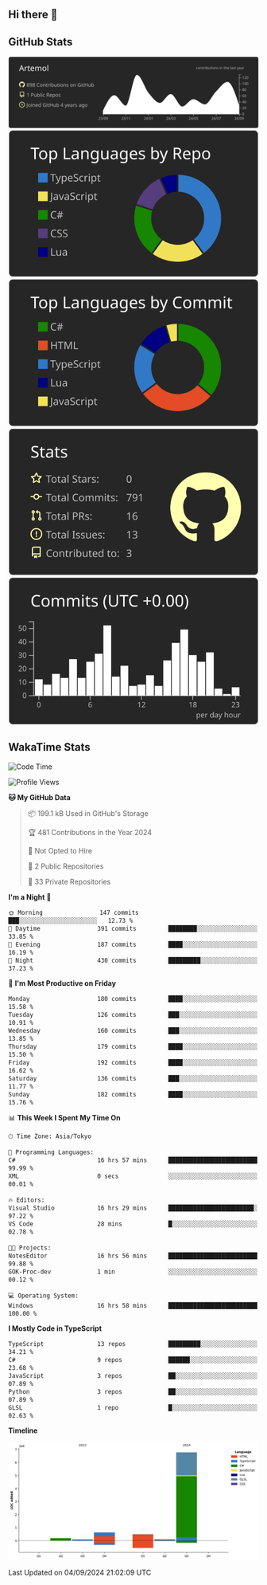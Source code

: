 ## Hi there 👋

<!--
**Artemol/Artemol** is a ✨ _special_ ✨ repository because its `README.md` (this file) appears on your GitHub profile.

Here are some ideas to get you started:

- 🔭 I’m currently working on ...
- 🌱 I’m currently learning ...
- 👯 I’m looking to collaborate on ...
- 🤔 I’m looking for help with ...
- 💬 Ask me about ...
- 📫 How to reach me: ...
- 😄 Pronouns: ...
- ⚡ Fun fact: ...
-->

## GitHub Stats
[![](https://raw.githubusercontent.com/Artemol/Artemol/main/profile-summary-card-output/apprentice/0-profile-details.svg)](https://github.com/vn7n24fzkq/github-profile-summary-cards)
[![](https://raw.githubusercontent.com/Artemol/Artemol/main/profile-summary-card-output/apprentice/1-repos-per-language.svg)](https://github.com/vn7n24fzkq/github-profile-summary-cards) [![](https://raw.githubusercontent.com/Artemol/Artemol/main/profile-summary-card-output/apprentice/2-most-commit-language.svg)](https://github.com/vn7n24fzkq/github-profile-summary-cards)
[![](https://raw.githubusercontent.com/Artemol/Artemol/main/profile-summary-card-output/apprentice/3-stats.svg)](https://github.com/vn7n24fzkq/github-profile-summary-cards) [![](https://raw.githubusercontent.com/Artemol/Artemol/main/profile-summary-card-output/apprentice/4-productive-time.svg)](https://github.com/vn7n24fzkq/github-profile-summary-cards)


## WakaTime Stats
<!--START_SECTION:waka-->
![Code Time](http://img.shields.io/badge/Code%20Time-157%20hrs%2013%20mins-blue)

![Profile Views](http://img.shields.io/badge/Profile%20Views-0-blue)

**🐱 My GitHub Data** 

> 📦 199.1 kB Used in GitHub's Storage 
 > 
> 🏆 481 Contributions in the Year 2024
 > 
> 🚫 Not Opted to Hire
 > 
> 📜 2 Public Repositories 
 > 
> 🔑 33 Private Repositories 
 > 
**I'm a Night 🦉** 

```text
🌞 Morning                147 commits         ███░░░░░░░░░░░░░░░░░░░░░░   12.73 % 
🌆 Daytime                391 commits         ████████░░░░░░░░░░░░░░░░░   33.85 % 
🌃 Evening                187 commits         ████░░░░░░░░░░░░░░░░░░░░░   16.19 % 
🌙 Night                  430 commits         █████████░░░░░░░░░░░░░░░░   37.23 % 
```
📅 **I'm Most Productive on Friday** 

```text
Monday                   180 commits         ████░░░░░░░░░░░░░░░░░░░░░   15.58 % 
Tuesday                  126 commits         ███░░░░░░░░░░░░░░░░░░░░░░   10.91 % 
Wednesday                160 commits         ███░░░░░░░░░░░░░░░░░░░░░░   13.85 % 
Thursday                 179 commits         ████░░░░░░░░░░░░░░░░░░░░░   15.50 % 
Friday                   192 commits         ████░░░░░░░░░░░░░░░░░░░░░   16.62 % 
Saturday                 136 commits         ███░░░░░░░░░░░░░░░░░░░░░░   11.77 % 
Sunday                   182 commits         ████░░░░░░░░░░░░░░░░░░░░░   15.76 % 
```


📊 **This Week I Spent My Time On** 

```text
🕑︎ Time Zone: Asia/Tokyo

💬 Programming Languages: 
C#                       16 hrs 57 mins      █████████████████████████   99.99 % 
XML                      0 secs              ░░░░░░░░░░░░░░░░░░░░░░░░░   00.01 % 

🔥 Editors: 
Visual Studio            16 hrs 29 mins      ████████████████████████░   97.22 % 
VS Code                  28 mins             █░░░░░░░░░░░░░░░░░░░░░░░░   02.78 % 

🐱‍💻 Projects: 
NotesEditor              16 hrs 56 mins      █████████████████████████   99.88 % 
GOK-Proc-dev             1 min               ░░░░░░░░░░░░░░░░░░░░░░░░░   00.12 % 

💻 Operating System: 
Windows                  16 hrs 58 mins      █████████████████████████   100.00 % 
```

**I Mostly Code in TypeScript** 

```text
TypeScript               13 repos            █████████░░░░░░░░░░░░░░░░   34.21 % 
C#                       9 repos             ██████░░░░░░░░░░░░░░░░░░░   23.68 % 
JavaScript               3 repos             ██░░░░░░░░░░░░░░░░░░░░░░░   07.89 % 
Python                   3 repos             ██░░░░░░░░░░░░░░░░░░░░░░░   07.89 % 
GLSL                     1 repo              █░░░░░░░░░░░░░░░░░░░░░░░░   02.63 % 
```



**Timeline**

![Lines of Code chart](https://raw.githubusercontent.com/Artemol/Artemol/main/assets/bar_graph.png)


 Last Updated on 04/09/2024 21:02:09 UTC
<!--END_SECTION:waka-->
